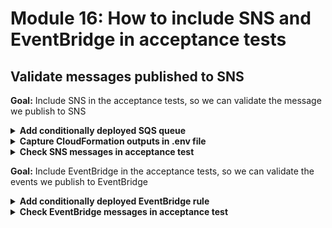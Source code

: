# Module 16: How to include SNS and EventBridge in acceptance tests

## Validate messages published to SNS

**Goal:** Include SNS in the acceptance tests, so we can validate the message we publish to SNS

<details>
<summary><b>Add conditionally deployed SQS queue</b></summary><p>

1. Open `serverless.yml`.

2. Add the following `Conditions` block under the `resources` section

```yml
Conditions:
  IsE2eTest:
    Fn::Equals:
      - ${self:provider.stage}
      - dev
```

**IMPORTANT**: make sure that this section is aligned with `Resources` and `Outputs`. i.e.

```yml
resources:
  Conditions:
    ...

  Resources:
    ...

  Outputs:
    ...
```

We will use this `IsE2eTest` condition to conditionally deploy infrastructure resources for environments where we'll need to run end-to-end tests (which for now, is just the `dev` stage).

3. Add a SQS queue under `resources.Resources`

```yml
E2eTestQueue:
  Type: AWS::SQS::Queue
  Condition: IsE2eTest
  Properties:
    MessageRetentionPeriod: 60
    VisibilityTimeout: 1
```

Because this SQS queue is marked with the aforementioned `IsE2eTest` condition, it'll only be deployed (for now) when the `${self:provider.stage}` equals `dev`.

Notice that the `MessageRetentionPeriod` is set to 60s. This is because this queue is there primarily to facilitate end-to-end testing and doesn't need to retain messages beyond the duration of these tests. 1 minute is plenty of time for this use case.

Another thing to note is that `VisibilityTimeout` is set to a measely 1 second. Which means, means are available again after 1 second. This is partly necessary because Jest runs each test module in a separate environment, so messages that are picked up by one test would be temporarily hidden from another. Having a short visibility timeout should help with this as we increase the chance that each test would see each message at least once during the test.

4. To allow SNS to send messages to a SQS queue, we need to add a SQS queue policy and give `SQS:SendMessage` permission to the SNS topic.

Add the following to the `resources.Resources` section.

```yml
E2eTestQueuePolicy:
  Type: AWS::SQS::QueuePolicy
  Condition: IsE2eTest
  Properties:
    Queues:
      - !Ref E2eTestQueue
    PolicyDocument:
      Version: "2012-10-17"
      Statement:
        Effect: Allow
        Principal: "*"
        Action: SQS:SendMessage
        Resource: !GetAtt E2eTestQueue.Arn
        Condition:
          ArnEquals:
            aws:SourceArn: !Ref RestaurantNotificationTopic
```

Here you can see that, the `SQS:SendMessage` permission has been granted to the `RestaurantNotificationTopic` topic, and it's able to send messages to just the `E2eTestQueue` queue we configured in the previous step. So we're following security best practice and applying the principle of least privilege.

5. The last step to subscribe a SQS queue to receive messages from a SNS topic is to add an SNS subscription.

Add the following to the `resources.Resources` section.

```yml
E2eTestSnsSubscription:
  Type: AWS::SNS::Subscription
  Condition: IsE2eTest
  Properties:
    Protocol: sqs
    Endpoint: !GetAtt E2eTestQueue.Arn
    RawMessageDelivery: false
    Region: !Ref AWS::Region
    TopicArn: !Ref RestaurantNotificationTopic
```

One thing that's worth pointing out here, is that `RawMessageDelivery` is set to `false`. This is an important detail.

If `RawMessageDelivery` is `true`, you will get just the message body that you publish to SNS as the SQS message body. For example:

```json
{
  "orderId": "4c67cf1d-9ac0-5dcb-9221-45726b7cbcc7",
  "restaurantName":"Pizza Planet"
}
```

Which is great when you just want to process the message. But it doesn't give us information about where the message came from, which is something that we need for our e2e tests, where we want to verify the right message was published to the right place.

With `RawMessageDelivery` set to `false`, this is what you receive in SQS instead:

```json
{
  "Type": "Notification",
  "MessageId": "8f14c0c1-6956-5fb7-a045-976ede2fe40b",
  "TopicArn": "arn:aws:sns:us-east-1:374852340823:workshop-yancui-dev-RestaurantNotificationTopic-1JUE46554XL3P",
  "Message": "{\"orderId\":\"4c67cf1d-9ac0-5dcb-9221-45726b7cbcc7\",\"restaurantName\":\"Pizza Planet\"}",
  "Timestamp": "2020-08-13T21:48:41.156Z",
  "SignatureVersion": "1",
  "Signature": "...",
  "SigningCertURL": "https://sns.us-east-1.amazonaws.com/...",
  "UnsubscribeURL": "https://sns.us-east-1.amazonaws.com/?Action=Unsubscribe&SubscriptionArn=..."
}
```

From which we're able to identify where the message was sent from.

6. As good house-keeping, let's add the SQS queue's name to the stack outputs so we can capture it somehow.

Add the following to the `resources.Outputs` section.

```yml
E2eTestQueueUrl:
  Condition: IsE2eTest
  Value: !Ref E2eTestQueue
```

Notice that the `IsE2eTest` condition can be used on stack outputs too. If it's omitted here then the stack deployment would fail when the `IsE2etest` condition is false - because the resource `E2eTestQueue` wouldn't exist outside of the `dev` stack, and so this output would reference a non-existent resource.

7. Deploy the project.

`npx sls deploy`

This will provision a SQS queue and subscribe it to the SNS topic.

</p></details>

<details>
<summary><b>Capture CloudFormation outputs in .env file</b></summary><p>

Earlier on, we had a few cases where there are CloudFormation outputs that we'd like to capture in the .env file and we had to introduce them as environment variables to our functions just to facilitate this.

It's a bit of a hack and we can't even do that here. These SNS topics and SQS queues are created conditionally but we can't add environment variables conditionally.

Instead, what we could do is to bring in another plugin `serverless-export-outputs` and use it to capture the CloudFormation outputs into a separate .env file, let's call it `.env-outputs` and we'll have the `dotenv` module load both during the `init` step.

1. Run `npm i --save-dev serverless-export-outputs` to install the plugin

2. Open `serverless.yml` and add the following to the `plugins` list

```yml
- serverless-export-outputs
```

After this change, the `plugins` section should look like this:

```yml
plugins:
  - serverless-export-env
  - serverless-export-outputs
```

3. To configure the plugin, we can add the following to the `custom` section in the `serverless.yml`

```yml
  exportOutputs:
    include:
      - E2eTestQueueUrl
      - CognitoUserPoolServerClientId
    output:
      file: ./.env-outputs
```

This tells the plugin to capture the `E2eTestQueueUrl` and `CognitoUserPoolServerClientId` outputs in a file called `.env-outputs`.

This plugin runs everytime you deploy your app, so, to create the file, let's deploy one more time.

4. Run `npx sls deploy`.

After the deployment finishes you should have a `.env-outputs` file at the project root. Open it and have a look, it should look something like this:

```
E2eTestQueueUrl = "https://sqs.us-east-1.amazonaws.com/374852340823/workshop-yancui-dev-E2eTestQueue-1OCUTTAYJP5M2"
CognitoUserPoolServerClientId = "54jpfqr40v1gkpsivb9530g2gq"
```

5. Open `tests/steps/init.js` and at the top of the file, replace line 3

```js
require('dotenv').config()
```

with

```js
const dotenv = require('dotenv')
dotenv.config()
dotenv.config({ path: '.env-outputs' })
```

to load both the `.env` file as well as the `.env-outputs` file.

6. Open `tests/steps/given.js`, on line 11, where you have:

```js
const clientId = process.env.cognito_server_client_id
```

replace it with

```js
const clientId = process.env.CognitoUserPoolServerClientId
```

now that we're able to load the `CognitoUserPoolServerClientId` CloudFormation output into environment variables.

7. As a final step to clean things up, open `serverless.yml` and under `functions.get-index.environment`, delete the `cognito_server_client_id` environment variable.

This was the environment variable we added for the `get-index` function earlier, even though it doesn't actually need it.

Ok, we're ready to go back to write some more tests.

</p></details>

<details>
<summary><b>Check SNS messages in acceptance test</b></summary><p>

Now that we have added a SQS queue to catch all the messages that are published to SNS, let's integrate it into our acceptance test for the `notify-restaurant` function.

1. First, we need a way to trigger the `notify-restaurant` function in the end-to-end test. We can do this by publishing an event into the EventBridge bus.

Open `tests/steps/when.js`, and add this line to the top of the file

```js
const EventBridge = require('aws-sdk/clients/eventbridge')
```

and then add this method, right above the `viaHandler` method:

```js
const viaEventBridge = async (busName, source, detailType, detail) => {
  const eventBridge = new EventBridge()
  await eventBridge.putEvents({
    Entries: [{
      Source: source,
      DetailType: detailType,
      Detail: JSON.stringify(detail),
      EventBusName: busName
    }]
  }).promise()
}
```

2. Staying in `when.js`, replace `we_invoke_notify_restaurant` method with the following:

```js
const we_invoke_notify_restaurant = async (event) => {
  if (mode === 'handler') {
    await viaHandler(event, 'notify-restaurant')
  } else {
    const busName = process.env.bus_name
    await viaEventBridge(busName, event.source, event['detail-type'], event.detail)
  }
}
```

Here, we're using the new `viaEventBridge` method to trigger the deployed `notify-restaurant` function.

Next, we need a way to listen in on the messages that are captured in SQS.

3. Add a new file called `messages.js` under the `tests` folder.

4. Run `npm i --save-dev rxjs` to install RxJs, which has some really nice constructs for doing reactive programming in JavaScript.

5. Open the new `tests/messages.js` file you just added, and paste the following into it:

```js
const SQS = require('aws-sdk/clients/sqs')
const { ReplaySubject } = require("rxjs")
const {take, filter} = require("rxjs/operators")

const messages = new ReplaySubject(100)
const messageIds = new Set()
let pollingLoop
let stopIt = false

const startListening = () => {
  stopIt = false

  if (pollingLoop) {
    return
  }

  const sqs = new SQS()
  const queueUrl = process.env.E2eTestQueueUrl
  const loop = async () => {
    if (stopIt) {
      return
    }

    const resp = await sqs.receiveMessage({
      QueueUrl: queueUrl,
      MaxNumberOfMessages: 10,
      WaitTimeSeconds: 20
    }).promise()

    if (!resp.Messages) {
      return await loop()
    }

    resp.Messages.forEach(msg => {
      if (messageIds.has(msg.MessageId)) {
        // seen this message already, ignore
        return
      }

      messageIds.add(msg.MessageId)

      const body = JSON.parse(msg.Body)
      if (body.TopicArn) {
        messages.next({
          sourceType: 'sns',
          source: body.TopicArn,
          message: body.Message
        })
      }
    })

    await loop()
  }

  pollingLoop = loop()
}

const stopListening = () => {
  stopIt = true
}

const waitForMessage = (sourceType, source, message) => {
  return messages
    .pipe(
        filter(incomingMessage => incomingMessage.sourceType === sourceType),
        filter(incomingMessage => incomingMessage.source === source),
        filter(incomingMessage => incomingMessage.message === message),
        take(1)
    ).toPromise()
}

module.exports = {
  startListening,
  stopListening,
  waitForMessage
}
```

RxJs's [ReplaySubject](https://rxjs-dev.firebaseapp.com/api/index/class/ReplaySubject) lets you capture events and then replay them for every new subscriber. We will use it as a message buffer to capture all the messages that are in SQS, and when a test wants to wait for a specific message to arrive, we will replay through all the buffered messages.

When the test calls `startListening` we will use long-polling against SQS to pull in any messages it has:

```js
const resp = await sqs.receiveMessage({
  QueueUrl: queueUrl,
  MaxNumberOfMessages: 10,
  WaitTimeSeconds: 20
}).promise()
```

Because we disabled `RawMessageDelivery` in the SNS subscription, we have the necessary information to work out if a message has come from SNS topic. As you can see below, for each SQS message, we capture the SNS topic ARN as well as the actual message body.

```js
resp.Messages.forEach(msg => {
  const body = JSON.parse(msg.Body)
  if (body.TopicArn) {
    messages.next({
      sourceType: 'sns',
      source: body.TopicArn,
      message: body.Message
    })
  }
})
```

We do this on a loop, which does result in an annoying error message you will see later. It's possible to stop this but you'll have to implement cancellation for Promises ([bluebird](http://bluebirdjs.com/docs/getting-started.html) has a solution for this, if you want to explore this further).

The `waitForMessage` method is interesting in that it'll be called by different tests within a test module, each wanting to check if a different message has been received. This is where `ReplaySubject`'s ability to replay the same messages for every subscriber is crucial.

Also, other tests such as `place-order.tests.js` would also add messages onto the queue when it calls the `place-order` endpoint. Which is why when we wait for a message, we have to be thorough and look for exact messages.

So that's all the set up we need. Let's go and update the `notify-restaurant` function's test.

6. Open `tests/test_cases/notify-restaurant.tests.js` and replace it with the following

```js
const { init } = require('../steps/init')
const when = require('../steps/when')
const AWS = require('aws-sdk')
const chance = require('chance').Chance()
const messages = require('../messages')

const mockPutEvents = jest.fn()
const mockPublish = jest.fn()

describe(`When we invoke the notify-restaurant function`, () => {
  const event = {
    source: 'big-mouth',
    'detail-type': 'order_placed',
    detail: {
      orderId: chance.guid(),
      restaurantName: 'Fangtasia'
    }
  }

  beforeAll(async () => {
    await init()

    if (process.env.TEST_MODE === 'handler') {
      AWS.EventBridge.prototype.putEvents = mockPutEvents
      AWS.SNS.prototype.publish = mockPublish

      mockPutEvents.mockReturnValue({
        promise: async () => {}
      })
      mockPublish.mockReturnValue({
        promise: async () => {}
      })
    } else {
      messages.startListening()
    }

    await when.we_invoke_notify_restaurant(event)
  })

  afterAll(() => {
    if (process.env.TEST_MODE === 'handler') {
      mockPutEvents.mockClear()
      mockPublish.mockClear()
    } else {
      messages.stopListening()
    }
  })

  if (process.env.TEST_MODE === 'handler') {
    it(`Should publish message to SNS`, async () => {
      expect(mockPublish).toBeCalledWith({
        Message: expect.stringMatching(`"restaurantName":"Fangtasia"`),
        TopicArn: expect.stringMatching(process.env.restaurant_notification_topic)
      })
    })

    it(`Should publish event to EventBridge`, async () => {
      expect(mockPutEvents).toBeCalledWith({
        Entries: [
          expect.objectContaining({
            Source: 'big-mouth',
            DetailType: 'restaurant_notified',
            Detail: expect.stringContaining(`"restaurantName":"Fangtasia"`),
            EventBusName: expect.stringMatching(process.env.bus_name)
          })
        ]
      })
    })
  } else {
    it(`Should publish message to SNS`, async () => {
      await messages.waitForMessage(
        'sns',
        process.env.restaurant_notification_topic,
        JSON.stringify(event.detail)
      )
    }, 10000)
  }
})
```

Ok, a lot has changed in this file, let's walk through some of these changes.

In the `beforeAll`, the mocks are only configured when the `TEST_MODE` is `handler` - i.e. when we're running our integration tests by running the Lambda functions locally. **Otherwise, ask the aforementioned `messages` module to start listening for messages in the SQS queue**

```js
if (process.env.TEST_MODE === 'handler') {
  AWS.EventBridge.prototype.putEvents = mockPutEvents
  AWS.SNS.prototype.publish = mockPublish

  mockPutEvents.mockReturnValue({
    promise: async () => {}
  })
  mockPublish.mockReturnValue({
    promise: async () => {}
  })
} else {
  messages.startListening()
}
```

And since we don't have a way to capture EventBridge events yet, we are going to add a single test for now, to check that a message is published to SNS and that it's published to the right SNS topic and has the right payload.

```js
} else {
  it(`Should publish message to SNS`, async () => {
    await messages.waitForMessage(
      'sns',
      process.env.restaurant_notification_topic,
      JSON.stringify(event.detail)
    )
  }, 10000)
}
```

7. Run the integration test again

`npm run test`

everything should be passing.

```

 PASS  tests/test_cases/notify-restaurant.tests.js
 PASS  tests/test_cases/get-restaurants.tests.js
 PASS  tests/test_cases/get-index.tests.js
 PASS  tests/test_cases/place-order.tests.js
 PASS  tests/test_cases/search-restaurants.tests.js
  ● Console

    console.info
      this is a secret

      at Function.module.exports.handler.middy (functions/search-restaurants.js:24:11)


Test Suites: 5 passed, 5 total
Tests:       7 passed, 7 total
Snapshots:   0 total
Time:        5.194 s
Ran all test suites.
```

8. Now run the acceptance tests

`npm run acceptance`

and now there's a new test for `notify-restaurant` and everything should be passing still

```
 PASS  tests/test_cases/get-restaurants.tests.js
  ● Console

    console.info
      invoking via HTTP GET https://duiukrbz8l.execute-api.us-east-1.amazonaws.com/dev/restaurants

      at viaHttp (tests/steps/when.js:52:11)

 PASS  tests/test_cases/get-index.tests.js
  ● Console

    console.info
      invoking via HTTP GET https://duiukrbz8l.execute-api.us-east-1.amazonaws.com/dev/

      at viaHttp (tests/steps/when.js:52:11)

 PASS  tests/test_cases/notify-restaurant.tests.js

 PASS  tests/test_cases/search-restaurants.tests.js
  ● Console

    console.info
      invoking via HTTP POST https://duiukrbz8l.execute-api.us-east-1.amazonaws.com/dev/restaurants/search

      at viaHttp (tests/steps/when.js:52:11)

 PASS  tests/test_cases/place-order.tests.js
  ● Console

    console.info
      invoking via HTTP POST https://duiukrbz8l.execute-api.us-east-1.amazonaws.com/dev/orders

      at viaHttp (tests/steps/when.js:52:11)

Test Suites: 5 passed, 5 total
Tests:       5 passed, 5 total
Snapshots:   0 total
Time:        4.868 s, estimated 5 s
Ran all test suites.
```

As you can see the tests are passing, but the logs has a `ReferenceError` message. As mentioned earlier, this is due to the `tests/messages.js` module keeps polling SQS even when the test has finished. To address, you need some mechanism to cancel existing promises to stop the loop.

But, at least we are able to assert that the `notify-restaurant` function is actually sending notifications to the restaurant, so that's progress!

We can do more. Let's apply the same technique and check the events we publish to EventBridge as well.

</p></details>

**Goal:** Include EventBridge in the acceptance tests, so we can validate the events we publish to EventBridge

<details>
<summary><b>Add conditionally deployed EventBridge rule</b></summary><p>

To listen in on events going into an EventBridge bus, we need to first create a rule.
Similar to before, let's first add an EventBridge rule that's conditionally deployed when the stage is dev.

1. Add the following to `resources.Resources`:

```yml
E2eTestEventBridgeRule:
  Type: AWS::Events::Rule
  Condition: IsE2eTest
  Properties:
    EventBusName: !Ref EventBus
    EventPattern:
      source: ["big-mouth"]
    State: ENABLED
    Targets:
      - Arn: !GetAtt E2eTestQueue.Arn
        Id: e2eTestQueue
        InputTransformer:
          InputPathsMap:
            source: "$.source"
            detailType: "$.detail-type"
            detail: "$.detail"
          InputTemplate: !Sub >
            {
              "event": {
                "source": <source>,
                "detail-type": <detailType>,
                "detail": <detail>
              },
              "eventBusName": "${EventBus}"
            }
```

As you can see, our rule would match any event where `source` is `big-mouth`, and it send the matched events to the `E2eTestQueue`. But what's this `InputTransformer`?

By Default, EventBridge would forward the matched events as they are. For example, a `restaurant_notified` event would normally look like this:

```json
{
  "version": "0",
  "id": "8520ecf2-f017-aec3-170d-6421916a5cf2",
  "detail-type": "restaurant_notified",
  "source": "big-mouth",
  "account": "374852340823",
  "time": "2020-08-14T01:38:27Z",
  "region": "us-east-1",
  "resources": [],
  "detail": {
    "orderId": "e249e6b2-cabe-5c4f-a5e9-5153cea847fe",
    "restaurantName": "Fangtasia"
  }
}
```

But as discussed previously, this doesn't allow us to capture information about the event bus. Luckily, EventBridge allows you to transform the matched event before sending them on to the target.

It does this in two steps:

Step 1 - use `InputPathsMap` to turn the event above into a property bag of key-value pairs. You can use the `$` symbol to navigate to the attributes you want - e.g. `$.detail`, or `$.detail.orderId`.

In our case, we want to capture the the `source`, `detail-type` and `detail`, which are the information that we sent from our code. And so our configuration below would map the matched event to 3 properties - `source`, `detailType` and `detail`.

```yml
InputPathsMap:
  source: "$.source"
  detailType: "$.detail-type"
  detail: "$.detail"
```

Step 2 - use `InputTemplate` to generate a string (doesn't have to be JSON). This template can reference properties we captured in Step 1 using the syntax `<PROPERTY_NAME>`.

In our case, I want to forward a JSON structure like this to SQS:

```json
{
  "event": {
    "source": "...",
    "detail-type": "...",
    "detail": {
      //...
    }
  },
  "eventBusName": "..."
}
```

Hence why I use the following template:

```yml
InputTemplate: !Sub >
  {
    "event": {
      "source": <source>,
      "detail-type": <detailType>,
      "detail": <detail>
    },
    "eventBusName": "${EventBus}"
  }
```

ps. if you're not familiar with YML, the `>` symbol lets you insert a multi-line string. Read more about YML multi-line strings [here](https://yaml-multiline.info).

ps. if you recall, the `"${EventBus}"` syntax is for the `Fn::Sub` (or in this case, the `!Sub` shorthand) CloudFormation pseudo function, and references the `EventBus` resource - in this case, it's equivalent to `!Ref EventBus` but `Fn::Sub` allows you to do it inline. Have a look at `Fn::Sub`'s documentation page [here](https://docs.aws.amazon.com/AWSCloudFormation/latest/UserGuide/intrinsic-function-reference-sub.html) for more details.

Anyhow, with this `InputTransformer` configuration, this is how the events would look like in SQS:

```json
{
  "event": {
    "source": "big-mouth",
    "detail-type": "restaurant_notified",
    "detail": {
      "orderId": "e249e6b2-cabe-5c4f-a5e9-5153cea847fe",
      "restaurantName": "Fangtasia"
    }
  },
  "eventBusName": "order_events_dev_yancui"
}
```

2. We also need to give the EventBridge rule the necessary permission to push messages to `E2eTestQueue`. Luckily, we already have a `QueuePolicy` resource already, let's just update that.

Replace the `E2eTestQueuePolicy` resource in `resources.Resources` with the following:

```yml
E2eTestQueuePolicy:
  Type: AWS::SQS::QueuePolicy
  Condition: IsE2eTest
  Properties:
    Queues:
      - !Ref E2eTestQueue
    PolicyDocument:
      Version: "2012-10-17"
      Statement:
        - Effect: Allow
          Principal: "*"
          Action: SQS:SendMessage
          Resource: !GetAtt E2eTestQueue.Arn
          Condition:
            ArnEquals:
              aws:SourceArn: !Ref RestaurantNotificationTopic
        - Effect: Allow
          Principal: "*"
          Action: SQS:SendMessage
          Resource: !GetAtt E2eTestQueue.Arn
          Condition:
            ArnEquals:
              aws:SourceArn: !GetAtt E2eTestEventBridgeRule.Arn
```

Note that `Statement` can take a single item, or an array. So what we did here is to turn it into an array of statements, one to grant `SQS:SendMessage` permision to the `RestaurantNotificationTopic` topic and one for the `E2eTestEventBridgeRule` rule.

3. Redeploy the project

`npx sls deploy`

4. Go to the site, and place a few orders.

5. Go to the SQS console, and find your queue. You can see what messages are in the queue right here in the console.

Click `Send and receive messages`

![](/images/mod16-001.png)

In the following screen, click `Poll for messages`

![](/images/mod16-002.png)

You should see some messages come in. The smaller ones (~390 bytes) are EventBridge messages and the bigger ones (~1.07 kb) are SNS messages.

![](/images/mod16-003.png)

Click on them to see more details.

The SNS messages should look like this:

![](/images/mod16-004.png)

Whereas the EventBridge messages should look like this:

![](/images/mod16-005.png)

Ok, great, the EventBridge messages are captured in SQS, now we can add them to our tests.

</p></details>

<details>
<summary><b>Check EventBridge messages in acceptance test</b></summary><p>

We need to update the `tests/messages.js` module to capture messages from EventBridge too.

1. In `tests/messages.js`, on ln34, replace this block of code

```js
resp.Messages.forEach(msg => {
  if (messageIds.has(msg.MessageId)) {
    // seen this message already, ignore
    return
  }

  messageIds.add(msg.MessageId)

  const body = JSON.parse(msg.Body)
  if (body.TopicArn) {
    messages.next({
      sourceType: 'sns',
      source: body.TopicArn,
      message: body.Message
    })
  }
})
```

with the following:

```js
resp.Messages.forEach(msg => {
  if (messageIds.has(msg.MessageId)) {
    // seen this message already, ignore
    return
  }

  messageIds.add(msg.MessageId)

  const body = JSON.parse(msg.Body)
  if (body.TopicArn) {
    messages.next({
      sourceType: 'sns',
      source: body.TopicArn,
      message: body.Message
    })
  } else if (body.eventBusName) {
    messages.next({
      sourceType: 'eventbridge',
      source: body.eventBusName,
      message: JSON.stringify(body.event)
    })
  }
})
```

2. Go to `tests/test_cases/notify-restaurant.tests.js` and replace the whole file with the following:

```js
const { init } = require('../steps/init')
const when = require('../steps/when')
const chance = require('chance').Chance()
const messages = require('../messages')

describe(`When we invoke the notify-restaurant function`, () => {
  const event = {
    source: 'big-mouth',
    'detail-type': 'order_placed',
    detail: {
      orderId: chance.guid(),
      restaurantName: 'Fangtasia'
    }
  }

  beforeAll(async () => {
    await init()
    messages.startListening()
    await when.we_invoke_notify_restaurant(event)
  })

  afterAll(async () => {
    messages.stopListening()
  })

  it(`Should publish message to SNS`, async () => {
    await messages.waitForMessage(
      'sns',
      process.env.restaurant_notification_topic,
      JSON.stringify(event.detail)
    )
  }, 10000)

  it(`Should publish "restaurant_notified" event to EventBridge`, async () => {
    await messages.waitForMessage(
      'eventbridge',
      process.env.bus_name,
      JSON.stringify({
        ...event,
        'detail-type': 'restaurant_notified'
      })
    )
  }, 10000)
})
```

Notice that we've done away with mocks altogether, and now our tests are simpler.

3. Run the integration tests

`npm run test`

and the new tests should pass (but you still see that annoying `ReferenceError` message in the logs)

```
 PASS  tests/test_cases/get-index.tests.js
 PASS  tests/test_cases/get-restaurants.tests.js
 PASS  tests/test_cases/notify-restaurant.tests.js
 PASS  tests/test_cases/place-order.tests.js
 PASS  tests/test_cases/search-restaurants.tests.js
  ● Console

    console.info
      this is a secret

      at Function.module.exports.handler.middy (functions/search-restaurants.js:24:11)

Test Suites: 5 passed, 5 total
Tests:       7 passed, 7 total
Snapshots:   0 total
Time:        5.3 s
Ran all test suites.
```

4. Run the acceptance tests as well.

`npm run acceptance`

and they should be passing too.

```
 PASS  tests/test_cases/get-restaurants.tests.js
  ● Console

    console.info
      invoking via HTTP GET https://duiukrbz8l.execute-api.us-east-1.amazonaws.com/dev/restaurants

      at viaHttp (tests/steps/when.js:52:11)

 PASS  tests/test_cases/get-index.tests.js
  ● Console

    console.info
      invoking via HTTP GET https://duiukrbz8l.execute-api.us-east-1.amazonaws.com/dev/

      at viaHttp (tests/steps/when.js:52:11)

 PASS  tests/test_cases/search-restaurants.tests.js
  ● Console

    console.info
      invoking via HTTP POST https://duiukrbz8l.execute-api.us-east-1.amazonaws.com/dev/restaurants/search

      at viaHttp (tests/steps/when.js:52:11)

 PASS  tests/test_cases/place-order.tests.js
  ● Console

    console.info
      invoking via HTTP POST https://duiukrbz8l.execute-api.us-east-1.amazonaws.com/dev/orders

      at viaHttp (tests/steps/when.js:52:11)

 PASS  tests/test_cases/notify-restaurant.tests.js (5.287 s)

Test Suites: 5 passed, 5 total
Tests:       6 passed, 6 total
Snapshots:   0 total
Time:        6.22 s, estimated 10 s
Ran all test suites.
```

Now let's do the same for the `place-order` function's test as well.

5. Open `tests/test_cases/place-order.tests.js` and replace the file with the following:

```js
const when = require('../steps/when')
const given = require('../steps/given')
const tearDown = require('../steps/teardown')
const { init } = require('../steps/init')
const messages = require('../messages')

describe('Given an authenticated user', () => {
  let user

  beforeAll(async () => {
    await init()
    user = await given.an_authenticated_user()
  })

  afterAll(async () => {
    await tearDown.an_authenticated_user(user)
    messages.stopListening()
  })

  describe(`When we invoke the POST /orders endpoint`, () => {
    let resp

    beforeAll(async () => {
      messages.startListening()
      resp = await when.we_invoke_place_order(user, 'Fangtasia')
    })

    it(`Should return 200`, async () => {
      expect(resp.statusCode).toEqual(200)
    })

    it(`Should publish a message to EventBridge bus`, async () => {
      const { orderId } = resp.body

      await messages.waitForMessage(
        'eventbridge',
        process.env.bus_name,
        JSON.stringify({
          source: 'big-mouth',
          'detail-type': 'order_placed',
          detail: {
            orderId,
            restaurantName: 'Fangtasia'
          }
        })
      )
    }, 10000)
  })
})
```

Again, no more mocks, we let our function talk to the real EventBridge bus and validate that the message was published correctly.

6. Rerun the integration tests

`npm run test`

7. Rerun the acceptance tests

`npm run acceptance`

And that's it, we are now validating the messages we publish to both SNS and EventBridge!

</p></details>